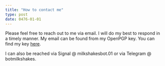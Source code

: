 ```yaml
---
title: "How to contact me"
type: post
date: 0476-01-01
---
```


Please feel free to reach out to me via email. I will do my best to respond in a timely manner. My email can be found from my OpenPGP key. You can find my key [here](/jamesh_pubkey.asc).

I can also be reached via Signal @ milkshakesbot.01 or via Telegram @ botmilkshakes.
